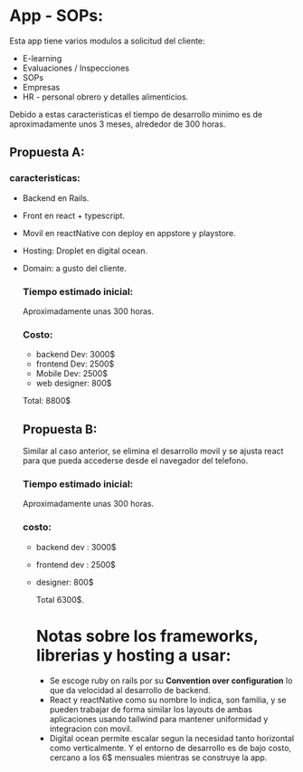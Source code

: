 # App - SOPs:

Esta app tiene varios modulos a solicitud del cliente:

- E-learning
- Evaluaciones / Inspecciones
- SOPs
- Empresas
- HR - personal obrero y detalles alimenticios.

Debido a estas caracteristicas el tiempo de desarrollo minimo es de aproximadamente unos 3 meses, alrededor de 300 horas.

## Propuesta A:

### caracteristicas:

- Backend en Rails.
- Front en react + typescript.
- Movil en reactNative con deploy en appstore y playstore.
- Hosting: Droplet en digital ocean.
- Domain: a gusto del cliente.

  ### Tiempo estimado inicial:

  Aproximadamente unas 300 horas.

  ### Costo:

  - backend Dev: 3000$
  - frontend Dev: 2500$
  - Mobile Dev: 2500$
  - web designer: 800$

  Total: 8800$

  ## Propuesta B:

  Similar al caso anterior, se elimina el desarrollo movil y se ajusta react para que pueda accederse desde el navegador del telefono.

  ### Tiempo estimado inicial:

  Aproximadamente unas 300 horas.

  ### costo:

  - backend dev : 3000$
  - frontend dev : 2500$
  - designer: 800$

    Total 6300$.

    # Notas sobre los frameworks, librerias y hosting a usar:

    - Se escoge ruby on rails por su **Convention over configuration** lo que da velocidad al desarrollo de backend.
    - React y reactNative como su nombre lo indica, son familia, y se pueden trabajar de forma similar los layouts de ambas aplicaciones usando tailwind para mantener uniformidad y integracion con movil.
    - Digital ocean permite escalar segun la necesidad tanto horizontal como verticalmente. Y el entorno de desarrollo es de bajo costo, cercano a los 6$ mensuales mientras se construye la app.
